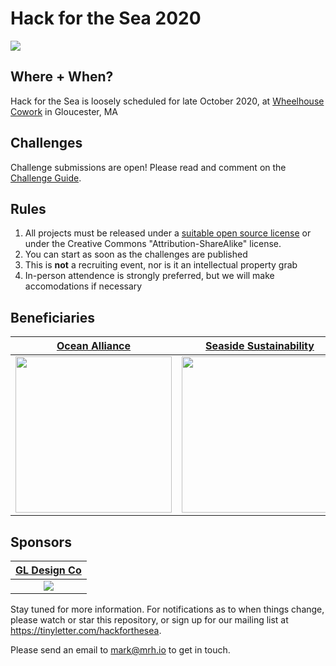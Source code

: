 # Hack for the Sea 2020

<img src="https://avatars0.githubusercontent.com/u/21284584?s=200&v=4" />

## Where + When?

Hack for the Sea is loosely scheduled for late October 2020, at [Wheelhouse Cowork](https://wheelhousecowork.com/en) in Gloucester, MA

## Challenges

Challenge submissions are open! Please read and comment on the [Challenge Guide](https://github.com/hackforthesea/2020/issues/1).

## Rules

1. All projects must be released under a [suitable open source license](https://choosealicense.com/) or under the Creative Commons "Attribution-ShareAlike" license.
2. You can start as soon as the challenges are published
3. This is **not** a recruiting event, nor is it an intellectual property grab
4. In-person attendence is strongly preferred, but we will make accomodations if necessary

## Beneficiaries

| [Ocean Alliance](https://whale.org/) | [Seaside Sustainability](https://www.seasidesustainability.org/) |
|:-----:|:-----:|
| <img src="https://whale.org/wp-content/themes/oceanAlliance/images/oceanAllianceLogo@2x.png" width=250 /> | <img src="https://static.wixstatic.com/media/5b886d_68403281bb7a4cb2851a4f3dd2c75340~mv2.png/v1/fill/w_264,h_269,al_c,q_85,usm_0.66_1.00_0.01/LOGO3%20copy.webp" width=250 /> |

## Sponsors 

| [GL Design Co](https://gldesignco.com) |
|:----:|
| <img src="https://static.wixstatic.com/media/3fd9d1_7cd090011d26453fbbae46c8b1e106e3~mv2.png/v1/fill/w_178,h_84,al_c,q_85,usm_0.66_1.00_0.01/3fd9d1_7cd090011d26453fbbae46c8b1e106e3~mv2.webp" /> |

Stay tuned for more information. For notifications as to when things change, please watch or star this repository, or sign up for our mailing list at https://tinyletter.com/hackforthesea.

Please send an email to [mark@mrh.io](mailto:mark@mrh.io) to get in touch.
